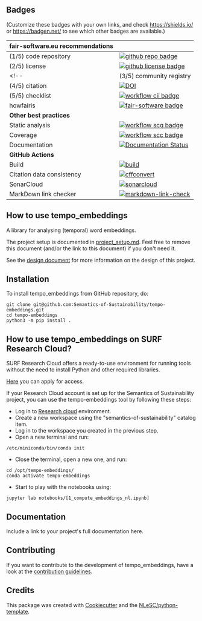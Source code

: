 ## Badges

(Customize these badges with your own links, and check https://shields.io/ or https://badgen.net/ to see which other badges are available.)

| fair-software.eu recommendations | |
| :-- | :--  |
| (1/5) code repository              | [![github repo badge](https://img.shields.io/badge/github-repo-000.svg?logo=github&labelColor=gray&color=blue)](https://github.com/Semantics-of-Sustainability/tempo-embeddings) |
| (2/5) license                      | [![github license badge](https://img.shields.io/github/license/Semantics-of-Sustainability/tempo-embeddings)](https://github.com/Semantics-of-Sustainability/tempo-embeddings) |
 <!-- | (3/5) community registry           | [![RSD](https://img.shields.io/badge/rsd-tempo_embeddings-00a3e3.svg)](https://www.research-software.nl/software/tempo_embeddings) [![workflow pypi badge](https://img.shields.io/pypi/v/tempo_embeddings.svg?colorB=blue)](https://pypi.python.org/project/tempo_embeddings/) | -->
| (4/5) citation                     | [![DOI](https://zenodo.org/badge/DOI/<replace-with-created-DOI>.svg)](https://doi.org/<replace-with-created-DOI>) |
| (5/5) checklist                    | [![workflow cii badge](https://bestpractices.coreinfrastructure.org/projects/<replace-with-created-project-identifier>/badge)](https://bestpractices.coreinfrastructure.org/projects/<replace-with-created-project-identifier>) |
| howfairis                          | [![fair-software badge](https://img.shields.io/badge/fair--software.eu-%E2%97%8F%20%20%E2%97%8F%20%20%E2%97%8F%20%20%E2%97%8F%20%20%E2%97%8B-yellow)](https://fair-software.eu) |
| **Other best practices**           | &nbsp; |
| Static analysis                    | [![workflow scq badge](https://sonarcloud.io/api/project_badges/measure?project=Semantics-of-Sustainability_tempo-embeddings&metric=alert_status)](https://sonarcloud.io/dashboard?id=Semantics-of-Sustainability_tempo-embeddings) |
| Coverage                           | [![workflow scc badge](https://sonarcloud.io/api/project_badges/measure?project=Semantics-of-Sustainability_tempo-embeddings&metric=coverage)](https://sonarcloud.io/dashboard?id=Semantics-of-Sustainability_tempo-embeddings) |
| Documentation                      | [![Documentation Status](https://readthedocs.org/projects/tempo-embeddings/badge/?version=latest)](https://tempo-embeddings.readthedocs.io/en/latest/?badge=latest) |
| **GitHub Actions**                 | &nbsp; |
| Build                              | [![build](https://github.com/Semantics-of-Sustainability/tempo-embeddings/actions/workflows/build.yml/badge.svg)](https://github.com/Semantics-of-Sustainability/tempo-embeddings/actions/workflows/build.yml) |
| Citation data consistency               | [![cffconvert](https://github.com/Semantics-of-Sustainability/tempo-embeddings/actions/workflows/cffconvert.yml/badge.svg)](https://github.com/Semantics-of-Sustainability/tempo-embeddings/actions/workflows/cffconvert.yml) |
| SonarCloud                         | [![sonarcloud](https://github.com/Semantics-of-Sustainability/tempo-embeddings/actions/workflows/sonarcloud.yml/badge.svg)](https://github.com/Semantics-of-Sustainability/tempo-embeddings/actions/workflows/sonarcloud.yml) |
| MarkDown link checker              | [![markdown-link-check](https://github.com/Semantics-of-Sustainability/tempo-embeddings/actions/workflows/markdown-link-check.yml/badge.svg)](https://github.com/Semantics-of-Sustainability/tempo-embeddings/actions/workflows/markdown-link-check.yml) |

## How to use tempo_embeddings

A library for analysing (temporal) word embeddings.

The project setup is documented in [project_setup.md](project_setup.md). Feel free to remove this document (and/or the link to this document) if you don't need it.

See the [design document](design.md) for more information on the design of this project.

## Installation

To install tempo_embeddings from GitHub repository, do:

```console
git clone git@github.com:Semantics-of-Sustainability/tempo-embeddings.git
cd tempo-embeddings
python3 -m pip install .
```
## How to use tempo_embeddings on SURF Research Cloud?
SURF Research Cloud offers a ready-to-use environment for running tools without the need to install Python and other required libraries.

[Here](https://www.surf.nl/en/services/surf-research-cloud) you can apply for access.

If your Research Cloud account is set up for the Semantics of Sustainability project, you can use the tempo-embeddings tool by following these steps:
- Log in to [Research cloud](https://portal.live.surfresearchcloud.nl)  environment.
- Create a new workspace using the "semantics-of-sustainability" catalog item.
- Log in to the workspace you created in the previous step. 
- Open a new terminal and run:
```console
/etc/miniconda/bin/conda init
```
- Close the terminal, open a new one, and run:
```console
cd /opt/tempo-embeddings/
conda activate tempo-embeddings
```
- Start to play with the notebooks using:
```console
jupyter lab notebooks/[1_compute_embeddings_nl.ipynb]
```

## Documentation

Include a link to your project's full documentation here.

## Contributing

If you want to contribute to the development of tempo_embeddings,
have a look at the [contribution guidelines](CONTRIBUTING.md).

## Credits

This package was created with [Cookiecutter](https://github.com/audreyr/cookiecutter) and the [NLeSC/python-template](https://github.com/NLeSC/python-template).
